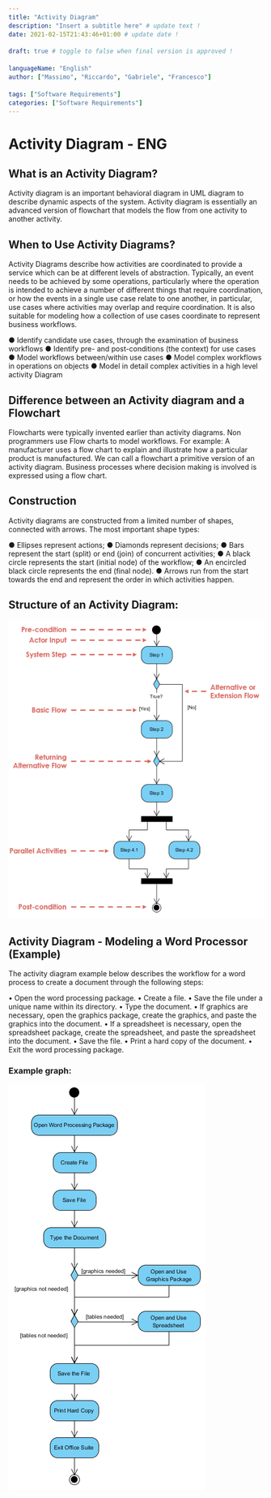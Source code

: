 ```yaml
--- 
title: "Activity Diagram"
description: "Insert a subtitle here" # update text !
date: 2021-02-15T21:43:46+01:00 # update date !

draft: true # toggle to false when final version is approved !

languageName: "English"
author: ["Massimo", "Riccardo", "Gabriele", "Francesco"] 

tags: ["Software Requirements"]
categories: ["Software Requirements"]         
---  
```


<!-- Write content Down Here :) -->

# Activity Diagram - ENG

## What is an Activity Diagram?

Activity diagram is an important behavioral diagram in UML diagram
to describe dynamic aspects of the system. Activity diagram is
essentially an advanced version of flowchart that models the flow
from one activity to another activity.

## When to Use Activity Diagrams?

Activity Diagrams describe how activities are coordinated to provide a
service which can be at different levels of abstraction. Typically, an event
needs to be achieved by some operations, particularly where the
operation is intended to achieve a number of different things that require
coordination, or how the events in a single use case relate to one
another, in particular, use cases where activities may overlap and require
coordination. It is also suitable for modeling how a collection of use cases
coordinate to represent business workflows.

● Identify candidate use cases, through the examination of business workflows
● Identify pre- and post-conditions (the context) for use cases
● Model workflows between/within use cases
● Model complex workflows in operations on objects
● Model in detail complex activities in a high level activity Diagram

## Difference between an Activity diagram and a Flowchart

Flowcharts were typically invented earlier than activity diagrams. Non
programmers use Flow charts to model workflows. For example: A
manufacturer uses a flow chart to explain and illustrate how a particular
product is manufactured. We can call a flowchart a primitive version of an
activity diagram. Business processes where decision making is involved is
expressed using a flow chart.

## Construction

Activity diagrams are constructed from a limited number of shapes,
connected with arrows. The most important shape types:

● Ellipses represent actions;
● Diamonds represent decisions;
● Bars represent the start (split) or end (join) of concurrent activities;
● A black circle represents the start (initial node) of the workflow;
● An encircled black circle represents the end (final node).
● Arrows run from the start towards the end and represent the order
in which activities happen.

## Structure of an Activity Diagram:

![Activity%20Diagram%20-%20ENG%206aa4b6c2df1043ab800dde8c0093faff/1.png](Activity%20Diagram%20-%20ENG%206aa4b6c2df1043ab800dde8c0093faff/1.png)

## Activity Diagram - Modeling a Word Processor (Example)

The activity diagram example below describes the workflow for a word process to
create a document through the following steps:

• Open the word processing package.
• Create a file.
• Save the file under a unique name within its directory.
• Type the document.
• If graphics are necessary, open the graphics package, create the graphics, and paste the graphics into the document.
• If a spreadsheet is necessary, open the spreadsheet package, create the spreadsheet, and paste   the spreadsheet into the document.
• Save the file.
• Print a hard copy of the document.
• Exit the word processing package.

### Example graph:

![Activity%20Diagram%20-%20ENG%206aa4b6c2df1043ab800dde8c0093faff/2.png](Activity%20Diagram%20-%20ENG%206aa4b6c2df1043ab800dde8c0093faff/2.png)




